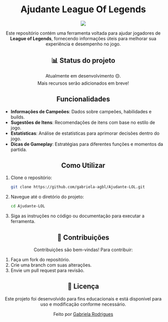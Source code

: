 <div align="center">

<h1>Ajudante League Of Legends</h1>
   
![](https://i.pinimg.com/originals/93/56/80/9356803e9ee8e21fbd06073448c6919c.gif)

Este repositório contém uma ferramenta voltada para ajudar jogadores de **League of Legends**, fornecendo informações úteis para melhorar sua experiência e desempenho no jogo.
</div>

<div align="center">
<h2>📊 Status do projeto</h2>

Atualmente em desenvolvimento 🟡.<br> 
Mais recursos serão adicionados em breve!
</div>

<div align="center">
<h2>Funcionalidades</h2>
</div>

- **Informações de Campeões**: Dados sobre campeões, habilidades e builds.
- **Sugestões de Itens**: Recomendações de itens com base no estilo de jogo.
- **Estatísticas**: Análise de estatísticas para aprimorar decisões dentro do jogo.
- **Dicas de Gameplay**: Estratégias para diferentes funções e momentos da partida.

<div align="center">
<h2>Como Utilizar</h2>
</div>

1. Clone o repositório:
   ```bash
   git clone https://github.com/gabriela-agbl/Ajudante-LOL.git

2. Navegue até o diretório do projeto:
   ```bash
   cd Ajudante-LOL
   
3. Siga as instruções no código ou documentação para executar a ferramenta.

<div align="center">
<h2>🤝 Contribuições</h2>

Contribuições são bem-vindas! Para contribuir:
</div>

1. Faça um fork do repositório.
2. Crie uma branch com suas alterações.
3. Envie um pull request para revisão.

<div align="center">
<h2>📝 Licença</h2>
   Este projeto foi desenvolvido para fins educacionais e está disponível para uso e modificação conforme necessário.

   Feito por [Gabriela Rodrigues](https://github.com/gabriela-agbl)
   
</div>
